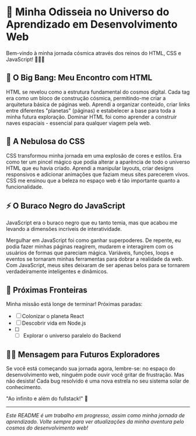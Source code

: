 # 🚀 Minha Odisseia no Universo do Aprendizado em Desenvolvimento Web

Bem-vindo à minha jornada cósmica através dos reinos do HTML, CSS e JavaScript! 🌌👨‍🚀

## 🌠 O Big Bang: Meu Encontro com HTML

HTML se revelou como a estrutura fundamental do cosmos digital. Cada tag era como um bloco de construção cósmica, permitindo-me criar a arquitetura básica de páginas web. Aprendi a organizar conteúdo, criar links entre diferentes "planetas" (páginas) e estabelecer a base para toda a minha futura exploração. Dominar HTML foi como aprender a construir naves espaciais - essencial para qualquer viagem pela web.

## 🌈 A Nebulosa do CSS

CSS transformou minha jornada em uma explosão de cores e estilos. Era como ter um pincel mágico que podia alterar a aparência de todo o universo HTML que eu havia criado. Aprendi a manipular layouts, criar designs responsivos e adicionar animações que faziam meus sites parecerem vivos. CSS me ensinou que a beleza no espaço web é tão importante quanto a funcionalidade.

## ⚡ O Buraco Negro do JavaScript

JavaScript era o buraco negro que eu tanto temia, mas que acabou me levando a dimensões incríveis de interatividade.

Mergulhar em JavaScript foi como ganhar superpoderes. De repente, eu podia fazer minhas páginas reagirem, mudarem e interagirem com os usuários de formas que pareciam mágica. Variáveis, funções, loops e eventos se tornaram minhas ferramentas para dobrar a realidade da web. Com JavaScript, meus sites deixaram de ser apenas belos para se tornarem verdadeiramente inteligentes e dinâmicos.

## 🔭 Próximas Fronteiras

Minha missão está longe de terminar! Próximas paradas:

- [ ] Colonizar o planeta React
- [ ] Descobrir vida em Node.js
- [ ] - [ ] Explorar o universo paralelo do Backend

## 🧑‍🚀 Mensagem para Futuros Exploradores

Se você está começando sua jornada agora, lembre-se: no espaço do desenvolvimento web, ninguém pode ouvir você gritar de frustração. Mas não desista! Cada bug resolvido é uma nova estrela no seu sistema solar de conhecimento.

"Ao infinito e além do fullstack!" 🚀

---

*Este README é um trabalho em progresso, assim como minha jornada de aprendizado. Volte sempre para ver atualizações da minha aventura pelo cosmos do desenvolvimento web!*
